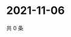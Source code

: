 # 2021-11-06

共 0 条

<!-- BEGIN WEIBO -->
<!-- 最后更新时间 Sat Nov 06 2021 14:00:57 GMT+0800 (China Standard Time) -->

<!-- END WEIBO -->

